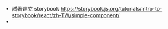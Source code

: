 - 試著建立 storybook
  https://storybook.js.org/tutorials/intro-to-storybook/react/zh-TW/simple-component/
-
